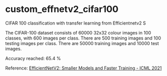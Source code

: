 # custom_effnetv2_cifar100
CIFAR 100 classification with transfer learning from Efficientnetv2 S

The CIFAR-100 dataset consists of 60000 32x32 colour images in 100 classes, with 600 images per class. There are 500 training images and 100 testing images per class. 
There are 50000 training images and 10000 test images. 

Accuracy reached: 65.4 %

Reference:
<a href="https://arxiv.org/abs/2104.00298" target="_blank">EfficientNetV2: Smaller Models and Faster Training - ICML 2021</a>
